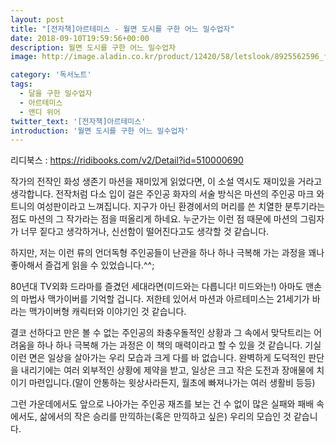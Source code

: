 ```yaml
---
layout: post
title: "[전자책]아르테미스 - 월면 도시를 구한 어느 밀수업자"
date: 2018-09-10T19:59:56+00:00
description: 월면 도시를 구한 어느 밀수업자
image: http://image.aladin.co.kr/product/12420/58/letslook/8925562596_f.jpg

category: '독서노트'  
tags: 
  - 달을 구한 밀수업자
  - 아르테미스
  - 앤디 위어
twitter_text: '[전자책]아르테미스'
introduction: '월면 도시를 구한 어느 밀수업자'
---
```


리디북스 : <https://ridibooks.com/v2/Detail?id=510000690>

작가의 전작인 화성 생존기 마션을 재미있게 읽었다면, 이 소설 역시도 재미있을 거라고 생각합니다. 전작처럼 다소 입이 걸은 주인공 화자의 서술 방식은 마션의 주인공 마크 와트니의 여성판이라고 느껴집니다. 지구가 아닌 환경에서의 머리를 쓴 치열한 분투기라는 점도 마션의 그 작가라는 점을 떠올리게 하네요. 누군가는 이런 점 때문에 마션의 그림자가 너무 짙다고 생각하거나, 신선함이 떨어진다고도 생각할 것 같습니다.

하지만, 저는 이런 류의 언더독형 주인공들이 난관을 하나 하나 극복해 가는 과정을 꽤나 좋아해서 즐겁게 읽을 수 있었습니다.^^;

80년대 TV외화 드라마를 즐겼던 세대라면(미드와는 다릅니다! 미드와는!) 아마도 맨손의 마법사 맥가이버를 기억할 겁니다. 저한테 있어서 마션과 아르테미스는 21세기가 바라는 맥가이버형 캐릭터와 이야기인 것 같습니다.

결코 선하다고 만은 볼 수 없는 주인공의 좌충우돌적인 상황과 그 속에서 맞닥트리는 어려움을 하나 하나 극복해 가는 과정은 이 책의 매력이라고 할 수 있을 것 같습니다. 기실 이런 면은 일상을 살아가는 우리 모습과 크게 다를 바 없습니다. 완벽하게 도덕적인 판단을 내리기에는 여러 외부적인 상황에 제약을 받고, 일상은 크고 작은 도전과 장애물에 치이기 마련입니다.(말이 안통하는 윗상사라든지, 월초에 빠져나가는 여러 생활비 등등)

그런 가운데에서도 앞으로 나아가는 주인공 재즈를 보는 건 수 없이 많은 실패와 패배 속에서도, 삶에서의 작은 승리를 만끽하는(혹은 만끽하고 싶은) 우리의 모습인 것 같습니다.